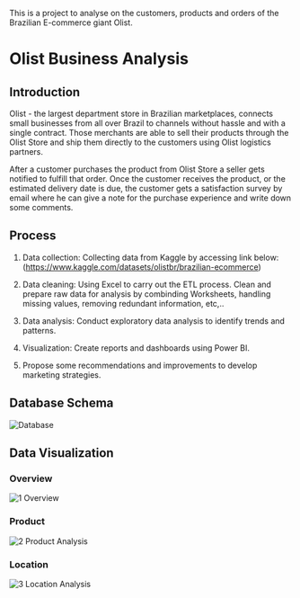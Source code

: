 This is a project to analyse on the customers, products and orders of the Brazilian E-commerce giant Olist.
# Olist Business Analysis
## Introduction
Olist - the largest department store in Brazilian marketplaces, connects small businesses from all over Brazil to channels without hassle and with a single contract. Those merchants are able to sell their products through the Olist Store and ship them directly to the customers using Olist logistics partners. 

After a customer purchases the product from Olist Store a seller gets notified to fulfill that order. Once the customer receives the product, or the estimated delivery date is due, the customer gets a satisfaction survey by email where he can give a note for the purchase experience and write down some comments.
## Process
1. Data collection: Collecting data from Kaggle by accessing link below: 
(https://www.kaggle.com/datasets/olistbr/brazilian-ecommerce)

2. Data cleaning: Using Excel to carry out the ETL process. Clean and prepare raw data for analysis by combinding Worksheets, handling missing values, removing redundant information, etc,..

3. Data analysis: Conduct exploratory data analysis to identify trends and patterns.

4. Visualization: Create reports and dashboards using Power BI.

5. Propose some recommendations and improvements to develop marketing strategies.

## Database Schema
![Database](https://github.com/vythanhnguyen/Olist-Business-Analysis/assets/162904704/ad9274ca-668f-46a3-96cc-ba8d2021b46b)
## Data Visualization 
### Overview
![1  Overview](https://github.com/vythanhnguyen/Olist-Business-Analysis/assets/162904704/e7e3bd18-8a18-4719-ae92-83026d07d4e6)
### Product 
![2  Product Analysis](https://github.com/vythanhnguyen/Olist-Business-Analysis/assets/162904704/77f6c0d6-caff-45e7-84d7-424839ab10db)
### Location 
![3  Location Analysis](https://github.com/vythanhnguyen/Olist-Business-Analysis/assets/162904704/fc778192-aec3-4811-8bb2-27b07cb9279e)
